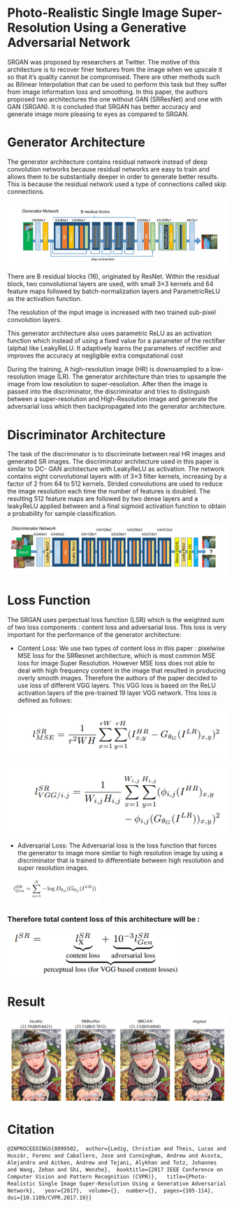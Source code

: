 # Photo-Realistic Single Image Super-Resolution Using a Generative Adversarial Network

SRGAN was proposed by researchers at Twitter. The motive of this architecture is to recover finer textures from the image when we upscale it so that it’s quality cannot be compromised. There are other methods such as Bilinear Interpolation that can be used to perform this task but they suffer from image information loss and smoothing. In this paper, the authors proposed two architectures the one without GAN (SRResNet) and one with GAN (SRGAN). It is concluded that SRGAN has better accuracy and generate image more pleasing to eyes as compared to SRGAN.

# Generator Architecture

The generator architecture contains residual network instead of deep convolution networks because residual networks are easy to train and allows them to be substantially deeper in order to generate better results. This is because the residual network used a type of connections called skip connections.

![](Assets/generator.png)

There are B residual blocks (16), originated by ResNet. Within the residual block, two convolutional layers are used, with small 3×3 kernels and 64 feature maps followed by batch-normalization layers and ParametricReLU as the activation function.

The resolution of the input image is increased with two trained sub-pixel convolution layers.

This generator architecture also uses parametric ReLU as an activation function which instead of using a fixed value for a parameter of the rectifier (alpha) like LeakyReLU. It adaptively learns the parameters of rectifier and   improves the accuracy at negligible extra computational cost

  During the training, A high-resolution image (HR) is downsampled to a low-resolution image (LR). The generator architecture than tries to upsample the image from low resolution to super-resolution. After then the image is passed into the discriminator, the discriminator and tries to distinguish between a super-resolution and High-Resolution image and generate the adversarial loss which then backpropagated into the generator architecture.

# Discriminator Architecture

The task of the discriminator is to discriminate between real HR images and generated SR images.   The discriminator architecture used in this paper is similar to DC- GAN architecture with LeakyReLU as activation. The network contains eight convolutional layers with of 3×3 filter kernels, increasing by a factor of 2 from 64 to 512 kernels. Strided convolutions are used to reduce the image resolution each time the number of features is doubled. The resulting 512 feature maps are followed by two dense layers and a leakyReLU applied between and a final sigmoid activation function to obtain a probability for sample classification. 

![](Assets/discriminator.png)

# Loss Function

The SRGAN uses perpectual loss function (LSR)  which is the weighted sum of two loss components : content loss and adversarial loss. This loss is very important for the performance of the generator architecture:

* Content Loss: We use two types of content loss in this paper : pixelwise MSE loss for the SRResnet architecture, which is most common MSE loss
for image Super Resolution. However MSE loss does not able to deal with high frequency content in the image that resulted in producing overly smooth images. Therefore the authors of the paper decided to  use loss of different VGG layers. This VGG loss is based on the ReLU activation layers of the pre-trained 19 layer VGG network. This loss is defined as follows:

![](Assets/simplecontentloss.png)

![](Assets/vggcontentloss.png)

* Adversarial Loss: The Adversarial loss is the loss function that forces the generator to image more similar to high resolution image by using a discriminator that is trained to differentiate between high resolution and super resolution images.

![](Assets/adversarialloss.png)

### Therefore total content loss of this architecture will be :

![](Assets/totalpereptualloss.png)

# Result

![](Assets/result.PNG)


# Citation

```
@INPROCEEDINGS{8099502,  author={Ledig, Christian and Theis, Lucas and Huszár, Ferenc and Caballero, Jose and Cunningham, Andrew and Acosta, Alejandro and Aitken, Andrew and Tejani, Alykhan and Totz, Johannes and Wang, Zehan and Shi, Wenzhe},  booktitle={2017 IEEE Conference on Computer Vision and Pattern Recognition (CVPR)},   title={Photo-Realistic Single Image Super-Resolution Using a Generative Adversarial Network},   year={2017},  volume={},  number={},  pages={105-114},  doi={10.1109/CVPR.2017.19}}

```